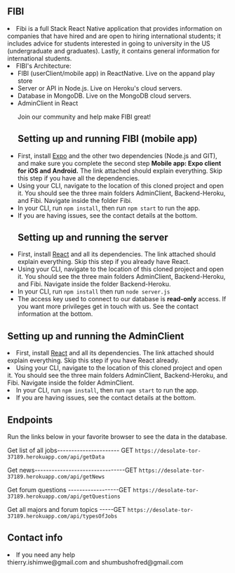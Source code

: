 
<h2>FIBI</h2>
<li>Fibi is a full Stack React Native application that provides information on companies that have hired and are open to hiring international students; it includes advice for students interested in going to university in the US (undergraduate and graduates). Lastly, it contains general information for international students.</li>
<li>FIBI's Architecture:
 <ul>
      <li>FIBI (userClient/mobile app) in ReactNative. Live on the appand play store</li>
      <li>Server or API in Node.js. Live on Heroku's cloud servers.</li>
      <li>Database in MongoDB. Live on the MongoDB cloud servers.</li>
      <li>AdminClient in React</li>
      

Join our community and help make FIBI great!
<h2> Setting up and running FIBI (mobile app)</h2>
<li>First, install <a  href=https://docs.expo.io/get-started/installation/>Expo</a>  and the other two dependencies (Node.js and GIT), and make sure you complete the second step  <b>Mobile app: Expo client for iOS and Android.</b> The link attached should explain everything.  Skip this step if you have all the dependencies.</li>
<li>Using your CLI, navigate to the location of this cloned project and open it. You should see the three main folders AdminClient, Backend-Heroku, and Fibi. Navigate inside the folder Fibi.</li>
<li>In your CLI, run <code>npm install</code>, then run <code>npm start</code> to run the app.
<li>If you are having issues, see the contact details at the bottom.</li>

<h2> Setting up and running the server</h2>
<li>First, install <a  href=https://reactjs.org/docs/getting-started.html/>React</a>  and all its dependencies. The link attached should explain everything.  Skip this step if you already have React.</li>
<li>Using your CLI, navigate to the location of this cloned project and open it. You should see the three main folders AdminClient, Backend-Heroku, and Fibi. Navigate inside the folder Backend-Heroku.</li>
<li>In your CLI, run <code>npm install</code> then run <code>node server.js</code>
<li>The access key used to connect to our database is  <b>read-only</b> access. If you want more privileges get in touch with us. See the contact information at the bottom. </li>
</ul>

<h2> Setting up and running the AdminClient</h2>
<li>First, install <a  href=https://reactjs.org/docs/getting-started.html/>React</a>  and all its dependencies. The link attached should explain everything.  Skip this step if you have React already.</li>
<li>Using your CLI, navigate to the location of this cloned project and open it. You should see the three main folders AdminClient, Backend-Heroku, and Fibi. Navigate inside the folder AdminClient.</li>
<li>In your CLI, run <code>npm install</code>, then run <code>npm start</code> to run the app.
<li>If you are having issues, see the contact details at the bottom.</li>
</ul>
  
  
<h2>Endpoints</h2>

  Run the links below in your favorite browser to see the data in the database.

Get list of all jobs---------------------- GET `https://desolate-tor-37189.herokuapp.com/api/getData`

Get news--------------------------------GET `https://desolate-tor-37189.herokuapp.com/api/getNews`

Get forum questions ------------------GET `https://desolate-tor-37189.herokuapp.com/api/getQuestions`

Get all majors and forum topics -----GET `https://desolate-tor-37189.herokuapp.com/api/typesOfJobs`


  <h2> Contact info</h2>
<li> If you need any help <br>thierry.ishimwe@gmail.com and  shumbushofred@gmail.com</li>

